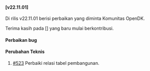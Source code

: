 #### [v22.11.01]

Di rilis v22.11.01 berisi perbaikan yang diminta Komunitas OpenDK.

Terima kasih pada [] yang baru mulai berkontribusi.

#### Perbaikan bug


#### Perubahan Teknis
1. [#523](https://github.com/OpenSID/OpenDK/issues/523) Perbaiki relasi tabel pembangunan.
